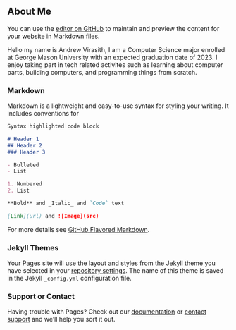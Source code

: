 ## About Me

You can use the [editor on GitHub](https://github.com/AndrewVirasith/andrewvirasith.github.io/edit/master/index.md) to maintain and preview the content for your website in Markdown files.

Hello my name is Andrew Virasith, I am a Computer Science major enrolled at George Mason University with an expected graduation date of 2023. I enjoy taking part in tech related activites such as learning about computer parts, building computers, and programming things from scratch.

### Markdown

Markdown is a lightweight and easy-to-use syntax for styling your writing. It includes conventions for

```markdown
Syntax highlighted code block

# Header 1
## Header 2
### Header 3

- Bulleted
- List

1. Numbered
2. List

**Bold** and _Italic_ and `Code` text

[Link](url) and ![Image](src)
```

For more details see [GitHub Flavored Markdown](https://guides.github.com/features/mastering-markdown/).

### Jekyll Themes

Your Pages site will use the layout and styles from the Jekyll theme you have selected in your [repository settings](https://github.com/AndrewVirasith/andrewvirasith.github.io/settings). The name of this theme is saved in the Jekyll `_config.yml` configuration file.

### Support or Contact

Having trouble with Pages? Check out our [documentation](https://help.github.com/categories/github-pages-basics/) or [contact support](https://github.com/contact) and we’ll help you sort it out.
